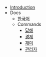 - [Introduction](README.md)
- Docs
    - [한국어](한국어.md)
    - Commands
        - [답해](answer_ko.md)
        - [경제](economy.md)
        - [재미](fun.md)
        - [관리자](moderation.md)
